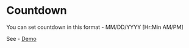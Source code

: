 # Countdown

You can set countdown in this format - MM/DD/YYYY  [Hr:Min AM/PM] 

See - <a href='https://manishdev20.github.io/Countdown-/'>Demo<a/>
